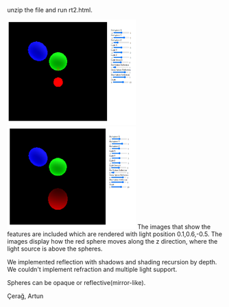 unzip the file and run rt2.html.

<img src="https://github.com/Artunn/ray-tracing-webgl/blob/master/1.png?raw=true" alt="screenshot 1" width="300">
<img src="https://github.com/Artunn/ray-tracing-webgl/blob/master/2.png?raw=true" alt="screenshot 2" width="300">
The images that show the features are included which are rendered with light position 0.1,0.6,-0.5.
The images display how the red sphere moves along the z direction, where the light source is above
the spheres.

We implemented reflection with shadows and shading recursion by depth.
We couldn't implement refraction and multiple light support.

Spheres can be opaque or reflective(mirror-like).

Çerağ, Artun
